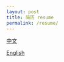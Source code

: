 ```yaml
---
layout: post
title: 简历 resume
permalink: /resume/
---
```


[中文](/assets/resume/xuwei_cn.pdf)

[English](/assets/resume/xuwei_en.pdf)
